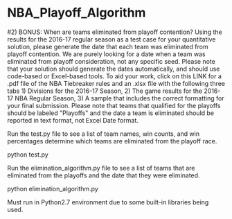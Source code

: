 # NBA_Playoff_Algorithm

#2) BONUS: When are teams eliminated from playoff contention? Using the results for the 2016-17 regular season as a test case for your quantitative solution, please generate the date that each team was eliminated from playoff contention. We are purely looking for a date when a team was eliminated from playoff consideration, not any specific seed. Please note that your solution should generate the dates automatically, and should use code-based or Excel-based tools. To aid your work, click on this LINK for a .pdf file of the NBA Tiebreaker rules and an .xlsx file with the following three tabs 1) Divisions for the 2016-17 Season, 2) The game results for the 2016-17 NBA Regular Season, 3) A sample that includes the correct formatting for your final submission. Please note that teams that qualified for the playoffs should be labeled "Playoffs" and the date a team is eliminated should be reported in text format, not Excel Date format.

Run the test.py file to see a list of team names, win counts, and win percentages determine which teams are eliminated from the playoff race. 

python test.py 

Run the elimination_algorithm.py file to see a list of teams that are eliminated from the playoffs and the date that they were eliminated. 

python elimination_algorithm.py

Must run in Python2.7 environment due to some built-in libraries being used.